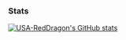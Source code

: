 ### Stats

[![USA-RedDragon's GitHub stats](https://github-readme-stats.vercel.app/api?username=USA-RedDragon)](https://github.com/anuraghazra/github-readme-stats)
